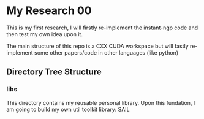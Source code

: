 # My Research 00

This is my first research, I will firstly re-implement the instant-ngp code and then test my own idea upon it.

The main structure of this repo is a CXX CUDA workspace but will fastly re-implement some other papers/code in other languages (like python)

## Directory Tree Structure

### libs

This directory contains my reusable personal library. Upon this fundation, I am going to build my own util toolkit library: SAIL
